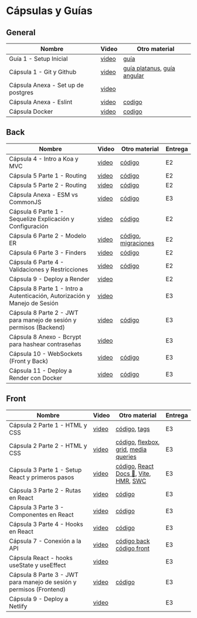 # Cápsulas y Guías 

## General 
| Nombre        | Video         | Otro material|
| ------------- | ------------- | ------------- |
| Guía 1 - Setup Inicial  | [video](https://www.youtube.com/watch?v=6JH7i2LwfLE)  | [guía](https://github.com/IIC2513/Syllabus-S2/blob/main/C%C3%A1psulas/Guia%20Setup%20Inicial.md) |
| Cápsula 1 - Git y Github  | [video](https://www.youtube.com/watch?v=uCaIkK-NEd0)  | [guía platanus](https://la-guia.platan.us/setup/configuracion_de_proyectos/git), [guía angular](https://github.com/angular/angular/blob/22b96b9/CONTRIBUTING.md#-commit-message-guidelines) |
| Cápsula Anexa - Set up de postgres | [video](https://www.loom.com/share/f648d62b3f304b839728e189f9583ef3) | | 
| Cápsula Anexa - Eslint  | [video](https://youtu.be/UjlpclV2anc)  | [codigo](https://github.com/IIC2513/Syllabus-S2/blob/main/C%C3%A1psulas/Config%20ESLint.md) |
| Cápsula Docker  | [video](https://www.youtube.com/watch?v=ZqrguAwVG2Y)  | [codigo](https://github.com/IIC2513/Syllabus-S2/tree/main/Ayudantias/Ayudant%C3%ADa%20Docker)

## Back
| Nombre        | Video         | Otro material| Entrega |
| ------------- | ------------- | ------------- |------------- |  
| Cápsula 4 - Intro a Koa y MVC | [video](https://youtu.be/_Y2Ubo_7YMM) | [código](https://github.com/IIC2513/guess-who-backend/pull/1) |E2 |
| Cápsula 5 Parte 1 - Routing | [video](https://youtu.be/-d7iE3LXA_4) | [código](https://github.com/IIC2513/guess-who-backend/pull/2) |E2 |
| Cápsula 5 Parte 2 - Routing | [video](https://youtu.be/6bO2slq2Hxo) | [código](https://github.com/IIC2513/guess-who-backend/pull/2) |E2 |
| Cápsula Anexa - ESM vs CommonJS | [video](https://www.loom.com/share/dab0a46052fb4012829cf4fd587973af) | [código]() |E3 |
| Cápsula 6 Parte 1 - Sequelize Explicación y Configuración | [video](https://youtu.be/bZ__u-G-uqQ) | [código](https://github.com/IIC2513/guess-who-backend/pull/3) |E2 |
| Cápsula 6 Parte 2 - Modelo ER | [video](https://youtu.be/VivD89_ys3I) | [código](https://github.com/IIC2513/guess-who-backend/pull/3), [migraciones](https://medium.com/@andrewoons/how-to-define-sequelize-associations-using-migrations-de4333bf75a7) |E2 |
| Cápsula 6 Parte 3 - Finders| [video](https://youtu.be/QCgh936jnKs) | [código](https://github.com/IIC2513/guess-who-backend/pull/3) |E2 |
| Cápsula 6 Parte 4 - Validaciones y Restricciones | [video](https://youtu.be/dGcZAZyn4HU) | [código](https://github.com/IIC2513/guess-who-backend/pull/3) |E2 |
| Cápsula 9 - Deploy a Render | [video](https://www.youtube.com/watch?v=S9krVSTIlSo&t=1622s) | |E2 |
| Cápsula 8 Parte 1 - Intro a Autenticación, Autorización y Manejo de Sesión | [video](https://www.youtube.com/watch?v=70QJZeIk3jw) |  |E3 |
| Cápsula 8 Parte 2 - JWT para manejo de sesión y permisos (Backend) | [video](https://www.youtube.com/watch?v=qBsZU-qve1Y) | [código](https://github.com/IIC2513/guess-who-backend/pull/5) |E3 |
| Cápsula 8 Anexo - Bcrypt para hashear contraseñas | [video](https://www.youtube.com/watch?v=4uwLm7zlaMM) | |E3 |
| Cápsula 10 - WebSockets (Front y Back) | [video](https://www.youtube.com/watch?v=C5dPZCE1VZs) | [código](https://github.com/tom4stapia/ejemplo-web-sockets?tab=readme-ov-file) | E3 |
| Cápsula 11 - Deploy a Render con Docker | [video](https://uccl0-my.sharepoint.com/:v:/g/personal/mjceronu_uc_cl/Ecid2IgKhs5FjlL5HPy7vOwB1i7gDHpqFfxG8b8VZ892sw?nav=eyJyZWZlcnJhbEluZm8iOnsicmVmZXJyYWxBcHAiOiJPbmVEcml2ZUZvckJ1c2luZXNzIiwicmVmZXJyYWxBcHBQbGF0Zm9ybSI6IldlYiIsInJlZmVycmFsTW9kZSI6InZpZXciLCJyZWZlcnJhbFZpZXciOiJNeUZpbGVzTGlua0NvcHkifX0&e=HL04eb) | [código](https://github.com/IIC2513/Syllabus-S2/tree/main/Ayudantias/Ayudant%C3%ADa%20Render%20Docker) | E3 |


## Front
| Nombre        | Video         | Otro material| Entrega |
| ------------- | ------------- | ------------- | ------------- |  
| Cápsula 2 Parte 1 - HTML y CSS | [video](https://youtu.be/ebGNBb6ZN3U)  | [código](https://github.com/IIC2513/guess-who/pull/1), [tags](https://www.w3schools.com/tags/) | E3 |
| Cápsula 2 Parte 2 - HTML y CSS | [video](https://youtu.be/qzBV24gJJuY)  | [código](https://github.com/IIC2513/guess-who/pull/1), [flexbox](https://css-tricks.com/snippets/css/a-guide-to-flexbox/), [grid](https://css-tricks.com/snippets/css/complete-guide-grid/), [media queries](https://www.w3schools.com/css/css_rwd_mediaqueries.asp) |E3 |
| Cápsula 3 Parte 1 - Setup React y primeros pasos | [video](https://www.youtube.com/watch?v=LN0yLqjr_6s) | [código](https://github.com/IIC2513/guess-who/pull/2),  [React Docs 🚀](https://react.dev/),  [Vite](https://vitejs.dev/guide/), [HMR](https://vitejs.dev/guide/why.html#slow-updates), [SWC](https://swc.rs/)  |E3 |
| Cápsula 3 Parte 2 - Rutas en React | [video](https://youtu.be/hLiv-BrT7yg) | [código](https://github.com/IIC2513/guess-who/pull/3) |E3 |
| Cápsula 3 Parte 3 - Componentes en React | [video](https://youtu.be/CtArvhFxcQY) | [código](https://github.com/IIC2513/guess-who/pull/5) | E3 |
| Cápsula 3 Parte 4 - Hooks en React | [video](https://youtu.be/xAMNphr05tI) | [código](https://github.com/IIC2513/guess-who/pull/4 ) |E3 |
| Cápsula 7 - Conexión a la API | [video](https://youtu.be/6KXGL4paSpg) | [código back](https://github.com/IIC2513/guess-who-backend/pull/4) [código front](https://github.com/IIC2513/guess-who/pull/6)| E3 |
|Cápsula React - hooks useState y useEffect | [video](https://youtu.be/J3VHPae5mUk) |  | E3 | 
| Cápsula 8 Parte 3 - JWT para manejo de sesión y permisos (Frontend) | [video](https://youtu.be/o6IGdob77HQ) | [código](https://github.com/IIC2513/guess-who/pull/8)| E3 |
|Cápsula 9 - Deploy a Netlify	 | [video](https://drive.google.com/file/d/1eiC0iQEqETUtb_w9ykAoqhAYc5wfkeJ0/view) | | E3 |




